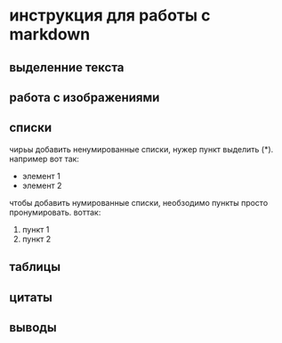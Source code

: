 # инструкция для работы с markdown

## выделенние текста

## работа с изображениями 

## списки

чирьы добавить ненумированные списки, нужер пункт выделить (*). например вот так:
* элемент 1
* элемент 2

чтобы добавить нумированные списки, необзодимо пункты просто пронумировать. воттак:
1. пункт 1
2. пункт 2


## таблицы

## цитаты

## выводы